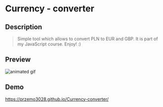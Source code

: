 # Currency - converter

## Description
>Simple tool which allows to convert PLN to EUR and GBP.
>It is part of my JavaScript course.
>Enjoy! :)

## Preview
![animated gif](https://github.com/Przemo3028/Currency---converter/blob/main/images/animated_gif.gif?raw=true)

## Demo
https://przemo3028.github.io/Currency-converter/
